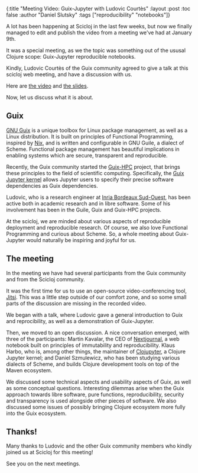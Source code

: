{:title "Meeting Video: Guix-Jupyter with Ludovic Courtès"
 :layout :post
 :toc false
 :author "Daniel Slutsky"
 :tags  ["reproducibility" "notebooks"]}

A lot has been happening at Scicloj in the last few weeks, but now we finally managed to edit and publish the video from a meeting we've had at January 9th.

It was a special meeting, as we the topic was something out of the ususal Clojure scope: Guix-Jupyter reproducible notebooks.

Kindly, Ludovic Courtès of the Guix community agreed to give a talk at this scicloj web meeting, and have a discussion with us.

Here are [the video](https://youtu.be/GFyv3qUXHpU) and [the slides](http://bit.ly/scicloj-guix-jupyter).

Now, let us discuss what it is about.

## Guix

[GNU Guix](https://guix.gnu.org/) is a unique toolbox for Linux package management, as well as a Linux distribution. It is built on principles of Functional Programming, inspired by [Nix](https://nixos.org/nix/), and is written and configurable in GNU Guile, a dialect of Scheme. Functional package management has beautiful implications in enabling systems which are secure, transparent and reproducible.

Recently, the Guix community started the [Guix-HPC](https://gitlab.inria.fr/guix-hpc) project, that brings these principles to the field of scientific computing. Specifically, the [Guix Jupyter kernel](https://gitlab.inria.fr/guix-hpc/guix-kernel) allows Jupyter users to specify their precise software dependencies as Guix dependencies.

Ludovic, who is a research engineer at [Inria Bordeaux Sud-Ouest](https://www.inria.fr/fr/centre-inria-bordeaux-sud-ouest), has been active both in academic research and in libre software. Some of his involvement has been in the Guile, Guix and Guix-HPC projects.

At the scicloj, we are minded about various aspects of reproducible deployment and reproducible research. Of course, we also love Functional Programming and curious about Scheme. So, a whole meeting about Guix-Jupyter would naturally be inspiring and joyful for us.

## The meeting

In the meeting we have had several participants from the Guix community and from the Scicloj community.

It was the first time for us to use an open-source video-conferencing tool, [Jitsi](https://jitsi.org/). This was a little step outside of our comfort zone, and so some small parts of the discussion are missing in the recorded video.

We began with a talk, where Ludovic gave a general introduction to Guix and reprocibility, as well as a demonstration of Guix-Jupyter.

Then, we moved to an open discussion. A nice conversation emerged, with three of the participants: Martin Kavalar, the CEO of [Nextjournal](http://nextjournal.com/), a web notebook built on principles of immutability and reproducibility. Klaus Harbo, who is, among other things, the maintainer of [Clojupyter](https://github.com/clojupyter/clojupyter), a Clojure Jupyter kernel; and Daniel Szmulewicz, who has been studying various dialects of Scheme, and builds Clojure development tools on top of the Maven ecosystem.

We discussed some technical aspects and usability aspects of Guix, as well as some conceptual questions. Interesting dilemmas arise when the Guix approach towards libre software, pure functions, reproducibility, security and transparency is used alongside other pieces of software. We also discussed some issues of possibly bringing Clojure ecosystem more fully into the Guix ecosystem. 

## Thanks!

Many thanks to Ludovic and the other Guix community members who kindly joined us at Scicloj for this meeting!

See you on the next meetings.
